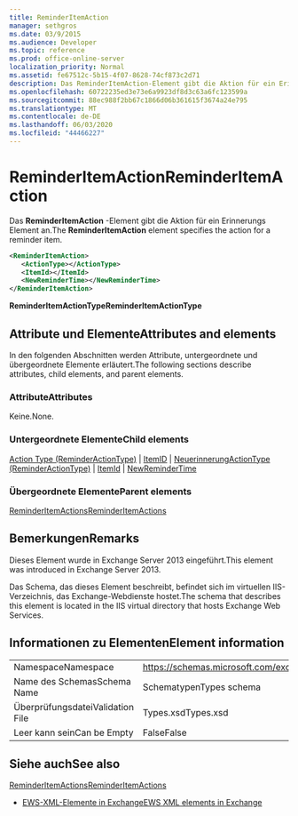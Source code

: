 ```yaml
---
title: ReminderItemAction
manager: sethgros
ms.date: 03/9/2015
ms.audience: Developer
ms.topic: reference
ms.prod: office-online-server
localization_priority: Normal
ms.assetid: fe67512c-5b15-4f07-8628-74cf873c2d71
description: Das ReminderItemAction-Element gibt die Aktion für ein Erinnerungs Element an.
ms.openlocfilehash: 60722235ed3e73e6a9923df8d3c63a6fc123599a
ms.sourcegitcommit: 88ec988f2bb67c1866d06b361615f3674a24e795
ms.translationtype: MT
ms.contentlocale: de-DE
ms.lasthandoff: 06/03/2020
ms.locfileid: "44466227"
---
```

# <a name="reminderitemaction"></a><span data-ttu-id="ec2e6-103">ReminderItemAction</span><span class="sxs-lookup"><span data-stu-id="ec2e6-103">ReminderItemAction</span></span>

<span data-ttu-id="ec2e6-104">Das **ReminderItemAction** -Element gibt die Aktion für ein Erinnerungs Element an.</span><span class="sxs-lookup"><span data-stu-id="ec2e6-104">The **ReminderItemAction** element specifies the action for a reminder item.</span></span> 
  
```XML
<ReminderItemAction>
   <ActionType></ActionType>
   <ItemId></ItemId>
   <NewReminderTime></NewReminderTime>
</ReminderItemAction>
```

 <span data-ttu-id="ec2e6-105">**ReminderItemActionType**</span><span class="sxs-lookup"><span data-stu-id="ec2e6-105">**ReminderItemActionType**</span></span>
## <a name="attributes-and-elements"></a><span data-ttu-id="ec2e6-106">Attribute und Elemente</span><span class="sxs-lookup"><span data-stu-id="ec2e6-106">Attributes and elements</span></span>

<span data-ttu-id="ec2e6-107">In den folgenden Abschnitten werden Attribute, untergeordnete und übergeordnete Elemente erläutert.</span><span class="sxs-lookup"><span data-stu-id="ec2e6-107">The following sections describe attributes, child elements, and parent elements.</span></span>
  
### <a name="attributes"></a><span data-ttu-id="ec2e6-108">Attribute</span><span class="sxs-lookup"><span data-stu-id="ec2e6-108">Attributes</span></span>

<span data-ttu-id="ec2e6-109">Keine.</span><span class="sxs-lookup"><span data-stu-id="ec2e6-109">None.</span></span>
  
### <a name="child-elements"></a><span data-ttu-id="ec2e6-110">Untergeordnete Elemente</span><span class="sxs-lookup"><span data-stu-id="ec2e6-110">Child elements</span></span>

<span data-ttu-id="ec2e6-111">[Action Type (ReminderActionType)](actiontype-reminderactiontype.md)  |  [ItemID](itemid.md)  |  [Neuerinnerung](newremindertime.md)</span><span class="sxs-lookup"><span data-stu-id="ec2e6-111">[ActionType (ReminderActionType)](actiontype-reminderactiontype.md) | [ItemId](itemid.md) | [NewReminderTime](newremindertime.md)</span></span>
  
### <a name="parent-elements"></a><span data-ttu-id="ec2e6-112">Übergeordnete Elemente</span><span class="sxs-lookup"><span data-stu-id="ec2e6-112">Parent elements</span></span>

[<span data-ttu-id="ec2e6-113">ReminderItemActions</span><span class="sxs-lookup"><span data-stu-id="ec2e6-113">ReminderItemActions</span></span>](reminderitemactions.md)
  
## <a name="remarks"></a><span data-ttu-id="ec2e6-114">Bemerkungen</span><span class="sxs-lookup"><span data-stu-id="ec2e6-114">Remarks</span></span>

<span data-ttu-id="ec2e6-115">Dieses Element wurde in Exchange Server 2013 eingeführt.</span><span class="sxs-lookup"><span data-stu-id="ec2e6-115">This element was introduced in Exchange Server 2013.</span></span>
  
<span data-ttu-id="ec2e6-116">Das Schema, das dieses Element beschreibt, befindet sich im virtuellen IIS-Verzeichnis, das Exchange-Webdienste hostet.</span><span class="sxs-lookup"><span data-stu-id="ec2e6-116">The schema that describes this element is located in the IIS virtual directory that hosts Exchange Web Services.</span></span>
  
## <a name="element-information"></a><span data-ttu-id="ec2e6-117">Informationen zu Elementen</span><span class="sxs-lookup"><span data-stu-id="ec2e6-117">Element information</span></span>

|||
|:-----|:-----|
|<span data-ttu-id="ec2e6-118">Namespace</span><span class="sxs-lookup"><span data-stu-id="ec2e6-118">Namespace</span></span>  <br/> |https://schemas.microsoft.com/exchange/services/2006/types  <br/> |
|<span data-ttu-id="ec2e6-119">Name des Schemas</span><span class="sxs-lookup"><span data-stu-id="ec2e6-119">Schema Name</span></span>  <br/> |<span data-ttu-id="ec2e6-120">Schematypen</span><span class="sxs-lookup"><span data-stu-id="ec2e6-120">Types schema</span></span>  <br/> |
|<span data-ttu-id="ec2e6-121">Überprüfungsdatei</span><span class="sxs-lookup"><span data-stu-id="ec2e6-121">Validation File</span></span>  <br/> |<span data-ttu-id="ec2e6-122">Types.xsd</span><span class="sxs-lookup"><span data-stu-id="ec2e6-122">Types.xsd</span></span>  <br/> |
|<span data-ttu-id="ec2e6-123">Leer kann sein</span><span class="sxs-lookup"><span data-stu-id="ec2e6-123">Can be Empty</span></span>  <br/> |<span data-ttu-id="ec2e6-124">False</span><span class="sxs-lookup"><span data-stu-id="ec2e6-124">False</span></span>  <br/> |
   
## <a name="see-also"></a><span data-ttu-id="ec2e6-125">Siehe auch</span><span class="sxs-lookup"><span data-stu-id="ec2e6-125">See also</span></span>



[<span data-ttu-id="ec2e6-126">ReminderItemActions</span><span class="sxs-lookup"><span data-stu-id="ec2e6-126">ReminderItemActions</span></span>](reminderitemactions.md)


- [<span data-ttu-id="ec2e6-127">EWS-XML-Elemente in Exchange</span><span class="sxs-lookup"><span data-stu-id="ec2e6-127">EWS XML elements in Exchange</span></span>](ews-xml-elements-in-exchange.md)

